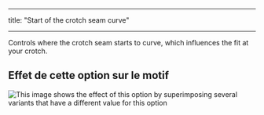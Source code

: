 - - -
title: "Start of the crotch seam curve"
- - -

Controls where the crotch seam starts to curve, which influences the fit at your crotch.

## Effet de cette option sur le motif

![This image shows the effect of this option by superimposing several variants that have a different value for this option](charlie_crotchseamcurvestart_sample.svg "Effect of this option on the pattern")

